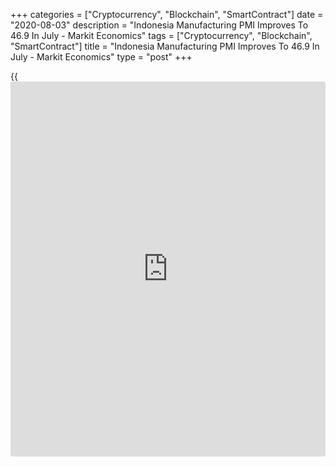 +++
categories = ["Cryptocurrency", "Blockchain", "SmartContract"]
date = "2020-08-03"
description = "Indonesia Manufacturing PMI Improves To 46.9 In July - Markit Economics"
tags = ["Cryptocurrency", "Blockchain", "SmartContract"]
title = "Indonesia Manufacturing PMI Improves To 46.9 In July - Markit Economics"
type = "post"
+++

{{<iframe id="large-banner" src="https://www.bounty.group/#slide=28.0" width="100%" height="600" scrolling="no" style="border: 0px solid rgb(216, 221, 230); border-radius: 3px;">}}

The manufacturing sector in Indonesia continued to contract in July,
albeit at a slower rate, the latest survey from Markit Economics showed
on Monday with a six-month high manufacturing PMI score of 46.9.

That's up from 39.1 in June, although it remains beneath the boom-or-
bust line of 50 that separates expansion from contraction.

Individually, production and new orders declined at much slower rates,
while [business][1] optimism remained elevated.

Gradual steps to restart the Indonesian [economy][2] also led to a much
softer fall in overall demand. The downturn in total new orders was only
marginal in July despite a substantial fall in export sales.

For comments and feedback [contact](https://www.playgroundfx.com/contact/): editorial@rtt[news](https://www.letsplayfx.com/blog/forex-news-website/).com

[Economic News][2]

 **What parts of the world are seeing the best (and worst) economic
performances lately? Click[here][3] to check out our [Econ Scorecard][3]
and find out! See up-to-the-moment [ranking](https://www.playgroundfx.com/blog/crypto-exchange-ranking/)s for the best and worst
performers in [GDP][4], [unemployment rate][5], [inflation][6] and much
more.**

   1. www.rtt[news](https://www.letsplayfx.com/blog/forex-news-website/).com/Content/Business.aspx
   2. www.rtt[news](https://www.letsplayfx.com/blog/forex-news-website/).com/Content/EconomicNews.aspx
   3. www.rtt[news](https://www.letsplayfx.com/blog/forex-news-website/).com/economic-scorecard/world-rank/unemployment-rate/highest-performance.aspx
   4. www.rtt[news](https://www.letsplayfx.com/blog/forex-news-website/).com/economic-scorecard/world-rank/GDP/highest-performance.aspx
   5. www.rtt[news](https://www.letsplayfx.com/blog/forex-news-website/).com/economic-scorecard/world-rank/unemployment-rate/lowest-performance.aspx
   6. www.rtt[news](https://www.letsplayfx.com/blog/forex-news-website/).com/economic-scorecard/world-rank/CPI/highest-performance.aspx